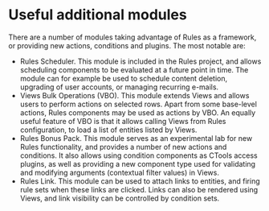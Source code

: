 # Useful additional modules

There are a number of modules taking advantage of Rules as a framework, or providing new actions, conditions and plugins. The most notable are:

* Rules Scheduler. This module is included in the Rules project, and allows scheduling components to be evaluated at a future point in time. The module can for example be used to schedule content deletion, upgrading of user accounts, or managing recurring e-mails.
* Views Bulk Operations (VBO). This module extends Views and allows users to perform actions on selected rows. Apart from some base-level actions, Rules components may be used as actions by VBO. An equally useful feature of VBO is that it allows calling Views from Rules configuration, to load a list of entities listed by Views.
* Rules Bonus Pack. This module serves as an experimental lab for new Rules functionality, and provides a number of new actions and conditions. It also allows using condition components as CTools access plugins, as well as providing a new component type used for validating and modifying arguments (contextual filter values) in Views.
* Rules Link. This module can be used to attach links to entities, and firing rule sets when these links are clicked. Links can also be rendered using Views, and link visibility can be controlled by condition sets.